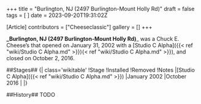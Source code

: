 +++
title = "Burlington, NJ (2497 Burlington-Mount Holly Rd)"
draft = false
tags = [ ]
date = 2023-09-20T19:31:02Z

[Article]
contributors = ["Cheeseclassic"]
gallery = []
+++

**_Burlington, NJ (2497 Burlington-Mount Holly Rd)**_ was a Chuck E. Cheese’s that opened on January 31, 2002 with a [Studio C Alpha]({{< ref "wiki/Studio C Alpha.md" >}}){< ref "wiki/Studio C Alpha.md" >}}), and closed on October 2, 2016.

##Stages##
{| class='wikitable'
!Stage
!Installed
!Removed
!Notes
|[Studio C Alpha]({{< ref "wiki/Studio C Alpha.md" >}})
|January 2002
|October 2016
|
|}

##History##
TODO